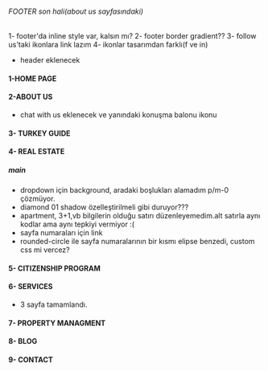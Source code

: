 ###### FOOTER son hali(about us sayfasındaki)
1- footer'da inline style var, kalsın mı?
2- footer border gradient??
3- follow us'taki ikonlara link lazım
4- ikonlar tasarımdan farklı(f ve in)

+ header eklenecek

#### 1-HOME PAGE

#### 2-ABOUT US

+ chat with us eklenecek ve yanındaki  konuşma balonu ikonu

#### 3- TURKEY GUIDE
#### 4- REAL ESTATE
##### main
+ dropdown için background, aradaki boşlukları alamadım p/m-0 çözmüyor.
+ diamond 01 shadow özelleştirilmeli gibi duruyor???
+ apartment, 3+1,vb bilgilerin olduğu satırı düzenleyemedim.alt satırla aynı kodlar ama aynı tepkiyi vermiyor :(
+ sayfa numaraları için link
+ rounded-circle ile sayfa numaralarının bir kısmı elipse benzedi, custom css mi vercez?

#### 5- CITIZENSHIP PROGRAM
#### 6- SERVICES
+ 3 sayfa tamamlandı.

#### 7- PROPERTY MANAGMENT
#### 8- BLOG
#### 9- CONTACT
